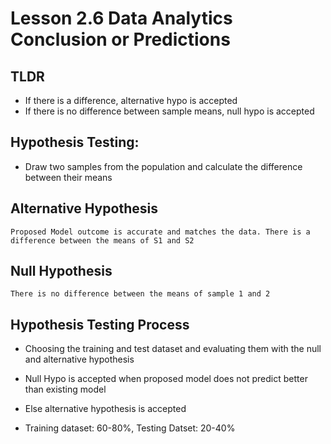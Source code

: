 # Lesson 2.6 Data Analytics Conclusion or Predictions


## TLDR
* If there is a difference, alternative hypo is accepted
* If there is no difference between sample means, null hypo is accepted

## Hypothesis Testing:
* Draw two samples from the population and calculate the difference between their means
## Alternative Hypothesis
    Proposed Model outcome is accurate and matches the data. There is a difference between the means of S1 and S2

## Null Hypothesis
    There is no difference between the means of sample 1 and 2

## Hypothesis Testing Process

* Choosing the training and test dataset and evaluating them with the null and alternative hypothesis

* Null Hypo is accepted when proposed model does not predict better than existing model
* Else alternative hypothesis is accepted
* Training dataset: 60-80%, Testing Datset: 20-40%